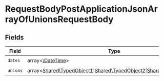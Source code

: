# RequestBodyPostApplicationJsonArrayOfUnionsRequestBody


## Fields

| Field                                                                                                         | Type                                                                                                          | Required                                                                                                      | Description                                                                                                   |
| ------------------------------------------------------------------------------------------------------------- | ------------------------------------------------------------------------------------------------------------- | ------------------------------------------------------------------------------------------------------------- | ------------------------------------------------------------------------------------------------------------- |
| `dates`                                                                                                       | array<[\DateTime](https://www.php.net/manual/en/class.datetime.php)>                                          | :heavy_check_mark:                                                                                            | N/A                                                                                                           |
| `unions`                                                                                                      | array<[Shared\TypedObject1\|Shared\TypedObject2\|Shared\TypedObject3](../../Models/Shared/TypedObjectOneOf.md)> | :heavy_check_mark:                                                                                            | N/A                                                                                                           |